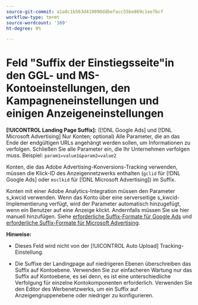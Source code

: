 ```yaml
---
source-git-commit: a1a8c1b563d419090ddbefacc55be869c1ee7bcf
workflow-type: tm+mt
source-wordcount: '169'
ht-degree: 0%

---
```

# Feld &quot;Suffix der Einstiegsseite&quot;in den GGL- und MS-Kontoeinstellungen, den Kampagneneinstellungen und einigen Anzeigeneinstellungen

**[!UICONTROL Landing Page Suffix]:** ([!DNL Google Ads] und [!DNL Microsoft Advertising] Nur Konten; optional) Alle Parameter, die an das Ende der endgültigen URLs angehängt werden sollen, um Informationen zu verfolgen. Schließen Sie alle Parameter ein, die Ihr Unternehmen verfolgen muss. Beispiel: `param1=value1&param2=value2`

Konten, die das Adobe Advertising-Konversions-Tracking verwenden, müssen die Klick-ID des Anzeigennetzwerks enthalten (`gclid` für [!DNL Google Ads] oder `msclkid` für [!DNL Microsoft Advertising]) im Suffix.

Konten mit einer Adobe Analytics-Integration müssen den Parameter s_kwcid verwenden. Wenn das Konto über eine serverseitige s_kwcid-Implementierung verfügt, wird der Parameter automatisch hinzugefügt, wenn ein Benutzer auf eine Anzeige klickt. Andernfalls müssen Sie sie hier manuell hinzufügen. Siehe [erforderliche Suffix-Formate für Google Ads](/help/search-social-commerce/tracking/formats-click-tracking-google.md) und [erforderliche Suffix-Formate für Microsoft Advertising](/help/search-social-commerce/tracking/formats-click-tracking-microsoft.md).

**Hinweise:**

* Dieses Feld wird nicht von der [!UICONTROL Auto Upload] Tracking-Einstellung.

* Die Suffixe der Landingpage auf niedrigeren Ebenen überschreiben das Suffix auf Kontoebene. Verwenden Sie zur einfacheren Wartung nur das Suffix auf Kontoebene, es sei denn, es ist eine unterschiedliche Verfolgung für einzelne Kontokomponenten erforderlich. Verwenden Sie den Editor des Werbenetzwerks, um ein Suffix auf Anzeigengruppenebene oder niedriger zu konfigurieren.
